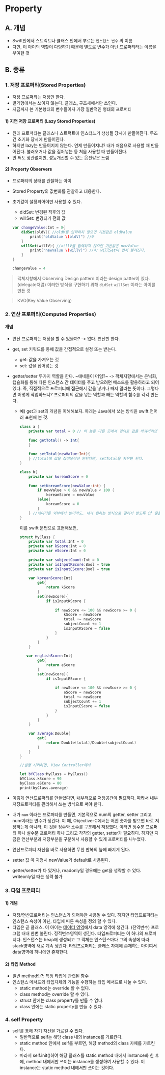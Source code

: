 # Property

## A. 개념

- Swift안에서 스트럭트나 클래스 안에서 부르는 `인스턴스 변수` 의 이름
- 다만, 이 아이의 역할이 다양하기 때문에 별도로 변수가 아닌 프로퍼티라는 이름을 부여한 것

## B. 종류

### 1. 저장 프로퍼티(Stored Properties)

- 저장 프로퍼티는 저장만 한다.
- 열거형에서는 쓰이지 않는다. 클래스, 구조체에서만 쓰인다.
- 지금까지 쓴 기본형태의 변수들이자 가장 일반적인 형태의 프로퍼티

#### 1) 지연 저장 프로퍼티 (Lazy Stored Properties)

- 원래 프로퍼티는 클래스나 스트럭트에 인스터느가 생성될 당시에 만들어진다. 무조건 초기화 당시에 만들어진다.
- 하지만 lazy는 만들어지지 않는다. 언제 만들어지냐? 내가 처음으로 사용할 때 만들어진다. 불러오거나 값을 집어넣는 등 처음 사용할 때 만들어진다.
- 안 써도 상관없지만, 성능개선할 수 있는 옵션같은 느낌

#### 2) Property Observers
	
- 프로퍼티의 상태를 관찰하는 아이
- Stored Property의 값변화를 관찰하고 대응한다.
- 초기값이 설정되어야만 사용할 수 있다.
	- didSet: 변경된 직후의 값
	- willSet: 변경되기 전의 값
	
	```swift
	var changeValue:Int = 0{		didSet(oldV){ //oldV를 입력하지 않으면 기본값은 oldValue			print("oldValue \(oldV)") //0		}		willSet(willV){ //willV를 입력하지 않으면 기본값은 newValue			print("newValue \(willV)") //4; willSet이 먼저 불려진다.		}	}
		changeValue = 4
	```
	
> 객체지향에서 Observing Design pattern 이라는 design patter이 있다. (delegate처럼) 이러한 방식을 구현하기 위해 `didSet` `willSet` 이라는 아이를 만든 것

> KVO(Key Value Observing) 

### 2. 연산 프로퍼티(Computed Properties)

#### 개념
	
- 연산 프로퍼티는 저장을 할 수 있을까? -> 없다. 연산만 한다.
- get, set 키워드를 통해 값을 간접적으로 설정 또는 받는다.
	- get: 값을 가져오는 것
	- set: 값을 집어넣는 것
- getter/setter 두가지 역할을 한다. ~얘네들이 머임?~ -> 객체지향에서는 은닉화, 캡슐화를 통해 다른 인스턴스 간 데이터를 주고 받으려면 메소드를 활용하라고 되어있다. 즉, 직접적으로 프로퍼티에 접근해서 값을 넣거나 빼지 말라는 뜻이다. 그렇다면 어떻게 작업하느냐? 프로퍼티의 값을 넣는 역할과 빼는 역할의 함수를 각각 만든다.
	- 예) get과 set의 개념을 이해해보자. 아래는 Java에서 쓰는 방식을 swift 언어러 표현해 본 것.
	
		```swift
		class a {
			private var total = 0 // 이 놈을 다른 곳에서 임의로 값을 바꿔버리면 안되기 때문에
			
			func getTotal() -> Int{
			}
			
			func setTotal(newValue:Int){
			} //total에 값을 집어넣어선 안된다면, setTotal을 지우면 된다.
		}
		```
		
		```swift
		class b{
			private var koreanScore = 0
			
			func setKoreanScore(newValue:int) {
				if newValue > 0 && newValue < 100 {
					koreanScore = newValue
				}else{
					koreanScore = 0
				}
			} //데이터를 외부에서 받더라도, 내가 원하는 방식으로 걸러서 받도록 if 문을 설정
		}
		```
		
		이를 swift 문법으로 표현해보면,
		
		```swift
		struct MyClass {
			private var total:Int = 0
			private var kScore:Int = 0
			private var eScore:Int = 0
			
			private var subjectCount:Int = 0
			private var isInputKScore:Bool = true
			private var isInputEScore:Bool = true
			
			var koreanScore:Int{
				get{
					return kScore
				}
				set(newScore){
					if isInputKScore { 
					
						if newScore <= 100 && newScore >= 0 {
							kScore = newScore
							total += newScore
							subjectCount += 1
							isInputKScore = false
						}
					}
				}
			}
		   
		   var englishScore:Int{
				get{
					return eScore
				}
				set(newScore){
					if isInputEScore { 
					
						if newScore <= 100 && newScore >= 0 {
							eScore = newScore
							total += newScore
							subjectCount += 1
							isInputEScore = false
						}
					}
				}
			}
			
			var average:Double{
				get{
					return Double(total)/Double(subjectCount)
				}
			}
		}
		
		//실행 시키려면, View Controller에서
		
		let bYClass:MyClass = MyClass()
		bYClass.kScore = 90
		byClass.eSCore = 80
		print(byClass.average)
		
		```
		
		
- 이렇게 연산프로퍼티를 만들었다면, 내부적으로 저장공간이 필요하다. 따라서 내부저장프로퍼티를 관리해서 쓰는 방식으로 써야 한다.
- 내가 `num` 이라는 프로퍼티를 만들면, 기본적으로 num의 getter, setter 그리고 num이라는 변수가 생긴다. 이 때, Objective-C에서는 어떤 숫자를 받으면 바로 저장하는게 아니라, 이 것을 정수와 소수를 구분해서 저장했다. 이러면 정수분 프로퍼티 하나 실수분 프로퍼티 하나 그리고 각각의 getter, setter가 필요하다. 하지만 지금은 연산부분과 저장부분을 구분해서 사용할 수 있게 프로퍼티를 나누었다. 
- 연산프로퍼티 자신을 바로 사용하면 무한 반복의 늪에 빠지게 된다.
- setter 값 미 지정시 newValue가 default로 사용된다.
- getter/setter가 다 있거나, readonly일 경우에는 get을 생략할 수 있다. writeonly일 때는 생략 불가
	

### 3. 타입 프로퍼티

#### 1) 개념
- 저장/연산프로퍼티는 인스턴스가 되어야만 사용될 수 있다. 하지만 타입프로퍼티는 인스턴스 속성이 아닌, 타입에 따른 속성을 정의 할 수 있다.
- 타입은 곧 클래스. 이 아이는 [데이터 영역](https://github.com/fimuxd/iOS_Campus/tree/master/A_LectureSummary/170524/Classes%20and%20Structures)에서 data 영역에 생긴다. (전역변수) 프로그램 내내 한번 불린다. 정적변수영역이 생긴다. 타입프로퍼티는 이 하나의 프로퍼티다. 인스턴스는 heap에 생성되고 그 객체는 인스턴스마다 그의 속성에 따라 stack영역에 새로 계속 생긴다. 타입프로퍼티는 클래스 자체에 존재하는 아이여서 data영역에 하나에만 존재한다.
	
#### 2) 타입 Method
	
- 일반 method란?: 특정 타입에 관련된 함수
- 인스턴스 메서드와 타입자체의 기능을 수행하는 타입 메서드로 나눌 수 있다.
	- static method는 override 할 수 없다.
	- class method는 override 할 수 있다.
	- struct 안에는 class property를 만들 수 없다.
	- class 안에는 static property를 만들 수 있다. 
	
### 4. self Property

- self를 통해 자기 자신을 가르킬 수 있다.
	- 일반적으로 self는 해당 class 내의 instance를 가르킨다.
	- static method 안에서 self를 부르면, 해당 method의 class 자체를 가르킨다.
	- 따라서 self.init()하여 해당 클래스를 static method 내에서 instance화 한 후에, method 내에서만 쓰이는 instance를 생성하여 사용할 수 있다. 이 instance는 static method 내에서만 쓰이는 것이다. 




